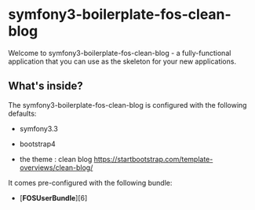 symfony3-boilerplate-fos-clean-blog
========================

Welcome to symfony3-boilerplate-fos-clean-blog - a fully-functional 
application that you can use as the skeleton for your new applications.

What's inside?
--------------

The symfony3-boilerplate-fos-clean-blog is configured with the following defaults:

  * symfony3.3

  * bootstrap4

  * the theme : clean blog https://startbootstrap.com/template-overviews/clean-blog/

It comes pre-configured with the following bundle:

  * [**FOSUserBundle**][6] 